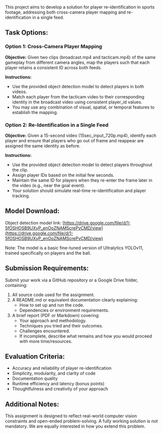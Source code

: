 
This project aims to develop a solution for player re-identification in sports footage, addressing both cross-camera player mapping and re-identification in a single feed.

## Task Options:

### Option 1: Cross-Camera Player Mapping

**Objective:** Given two clips (broadcast.mp4 and tacticam.mp4) of the same gameplay from different camera angles, map the players such that each player retains a consistent ID across both feeds.

**Instructions:**
- Use the provided object detection model to detect players in both videos.
- Match each player from the tacticam video to their corresponding identity in the broadcast video using consistent player_id values.
- You may use any combination of visual, spatial, or temporal features to establish the mapping.

### Option 2: Re-Identification in a Single Feed

**Objective:** Given a 15-second video (15sec_input_720p.mp4), identify each player and ensure that players who go out of frame and reappear are assigned the same identity as before.

**Instructions:**
- Use the provided object detection model to detect players throughout the clip.
- Assign player IDs based on the initial few seconds.
- Maintain the same ID for players when they re-enter the frame later in the video (e.g., near the goal event).
- Your solution should simulate real-time re-identification and player tracking.

## Model Download:

Object detection model link: [https://drive.google.com/file/d/1-5fOSHOSB9UXyP_enOoZNAMScrePvCMD/view](https://drive.google.com/file/d/1-5fOSHOSB9UXyP_enOoZNAMScrePvCMD/view)

Note: The model is a basic fine-tuned version of Ultralytics YOLOv11, trained specifically on players and the ball.

## Submission Requirements:

Submit your work via a GitHub repository or a Google Drive folder, containing:

1. All source code used for the assignment.
2. A README.md or equivalent documentation clearly explaining:
    - How to set up and run the code.
    - Dependencies or environment requirements.
3. A brief report (PDF or Markdown) covering:
    - Your approach and methodology.
    - Techniques you tried and their outcomes.
    - Challenges encountered.
    - If incomplete, describe what remains and how you would proceed with more time/resources.

## Evaluation Criteria:

- Accuracy and reliability of player re-identification
- Simplicity, modularity, and clarity of code
- Documentation quality
- Runtime efficiency and latency (bonus points)
- Thoughtfulness and creativity of your approach

## Additional Notes:

This assignment is designed to reflect real-world computer vision constraints and open-ended problem-solving. A fully working solution is not mandatory. We are equally interested in how you extend this problem.
